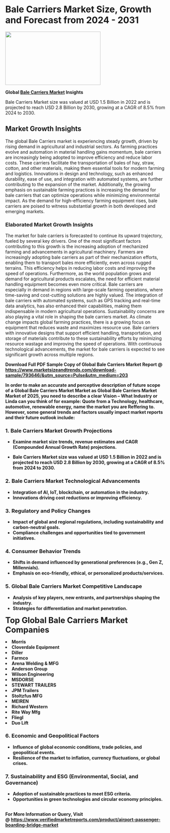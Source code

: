 <H1>Bale Carriers Market Size, Growth and Forecast from 2024 - 2031</H1><img class="aligncenter size-medium wp-image-584254" src="https://thirdeyenews.in/wp-content/uploads/2024/09/Global-Market-Research-300x168.jpeg" alt="" width="300" height="168" /><p><strong>Global&nbsp;<a href="https://www.marketsizeandtrends.com/download-sample/793646/&amp;utm_source=Pulse&amp;utm_medium=203">Bale Carriers Market</a> Insights</strong></p><p>Bale Carriers Market size was valued at USD 1.5 Billion in 2022 and is projected to reach USD 2.8 Billion by 2030, growing at a CAGR of 8.5% from 2024 to 2030.</p><p><h2>Market Growth Insights</h2> The global Bale Carriers market is experiencing steady growth, driven by rising demand in agricultural and industrial sectors. As farming practices evolve and automation in material handling gains momentum, bale carriers are increasingly being adopted to improve efficiency and reduce labor costs. These carriers facilitate the transportation of bales of hay, straw, cotton, and other materials, making them essential tools for modern farming and logistics. Innovations in design and technology, such as enhanced durability, ease of use, and integration with automated systems, are further contributing to the expansion of the market. Additionally, the growing emphasis on sustainable farming practices is increasing the demand for bale carriers that can optimize operations while minimizing environmental impact. As the demand for high-efficiency farming equipment rises, bale carriers are poised to witness substantial growth in both developed and emerging markets. <p><strong></strong></p> <h3>Elaborated Market Growth Insights</h3> The market for bale carriers is forecasted to continue its upward trajectory, fueled by several key drivers. One of the most significant factors contributing to this growth is the increasing adoption of mechanized farming and advancements in agricultural machinery. Farmers are increasingly adopting bale carriers as part of their mechanization efforts, enabling them to transport bales more efficiently, even across rugged terrains. This efficiency helps in reducing labor costs and improving the speed of operations. Furthermore, as the world population grows and demand for agricultural products escalates, the need for efficient material handling equipment becomes even more critical. Bale carriers are especially in demand in regions with large-scale farming operations, where time-saving and cost-cutting solutions are highly valued. The integration of bale carriers with automated systems, such as GPS tracking and real-time data analytics, has also enhanced their capabilities, making them indispensable in modern agricultural operations. Sustainability concerns are also playing a vital role in shaping the bale carriers market. As climate change impacts global farming practices, there is a growing focus on equipment that reduces waste and maximizes resource use. Bale carriers with innovative designs that support efficient handling, transportation, and storage of materials contribute to these sustainability efforts by minimizing resource wastage and improving the speed of operations. With continuous technological advancements, the market for bale carriers is expected to see significant growth across multiple regions. <p><strong></p><p><span class=""><strong>Download Full PDF Sample Copy of Global Bale Carriers Market Report</strong> @ <a href="https://www.marketsizeandtrends.com/download-sample/793646/&amp;utm_source=Pulse&amp;utm_medium=203" target="_blank">https://www.marketsizeandtrends.com/download-sample/793646/&amp;utm_source=Pulse&amp;utm_medium=203</a></span></p><p>In order to make an accurate and perceptive description of future scope of a Global&nbsp;Bale Carriers Market Market as Global&nbsp;Bale Carriers Market Market of 2025, you need to describe a clear Vision &ndash; What Industry or Linda can you think of for example: Quote from a Technology, healthcare, automotive, renewable energy, name the market you are Reffering to. However, some general trends and factors usually impact market reports and their future outlook include:</p><h3>1.&nbsp;<strong>Bale Carriers Market Growth Projections</strong></h3><ul><li>Examine market size trends, revenue estimates and CAGR (Compounded Annual Growth Rate) projections.</li><li><p>Bale Carriers Market size was valued at USD 1.5 Billion in 2022 and is projected to reach USD 2.8 Billion by 2030, growing at a CAGR of 8.5% from 2024 to 2030.</p></li></ul><h3>2.&nbsp;<strong>Bale Carriers Market Technological Advancements</strong></h3><ul><li>Integration of AI, IoT, blockchain, or automation in the industry.</li><li>Innovations driving cost reductions or improving efficiency.</li></ul><h3>3.&nbsp;<strong>Regulatory and Policy Changes</strong></h3><ul><li>Impact of global and regional regulations, including sustainability and carbon-neutral goals.</li><li>Compliance challenges and opportunities tied to government initiatives.</li></ul><h3>4.&nbsp;<strong>Consumer Behavior Trends</strong></h3><ul><li>Shifts in demand influenced by generational preferences (e.g., Gen Z, Millennials).</li><li>Emphasis on eco-friendly, ethical, or personalized products/services.</li></ul><h3>5.&nbsp;<strong>Global Bale Carriers Market Competitive Landscape</strong></h3><ul><li>Analysis of key players, new entrants, and partnerships shaping the industry.</li><li>Strategies for differentiation and market penetration.</li></ul><p data-pm-slice="1 1 []"><span style="color: inherit; font-family: inherit; font-size: 25px;">Top Global Bale Carriers Market Companies</span></p><div class="" data-test-id=""><p><li>Morris</li><li> Cloverdale Equipment</li><li> Diller</li><li> Farmco</li><li> Arena Welding & MFG</li><li> Anderson Group</li><li> Wilson Engineering</li><li> MSDORSE</li><li> STEWART TRAILERS</li><li> JPM Trailers</li><li> Stoltzfus MFG</li><li> MEIREN</li><li> Richard Western</li><li> Rite Way Mfg</li><li> Fliegl</li><li> Duo Lift</li></p></div><h3>6.&nbsp;<strong>Economic and Geopolitical Factors</strong></h3><ul><li>Influence of global economic conditions, trade policies, and geopolitical events.</li><li>Resilience of the market to inflation, currency fluctuations, or global crises.</li></ul><h3>7.&nbsp;<strong>Sustainability and ESG (Environmental, Social, and Governance)</strong></h3><ul><li>Adoption of sustainable practices to meet ESG criteria.</li><li>Opportunities in green technologies and circular economy principles.</li></ul><h2><strong style="font-size: 14px;">For More Information or Query, Visit @&nbsp;</strong><a style="background-color: #ffffff; font-size: 14px;" href="https://www.marketsizeandtrends.com/report/bale-carriers-market/" target="_blank">https://www.verifiedmarketreports.com/product/airport-passenger-boarding-bridge-market</a></h2>
